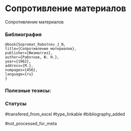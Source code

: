 # Сопротивление материалов
 
Сопротивление материалов

### Библиография
```
@book{Sopromat_Rabotnov_J_N,
title={Сопротивление материалов},
publisher={Физматгиз},
author={Работнов, Ю. Н.},
year={1962},
address={М.},
numpages={456},
language={ru}
}
```

### Полезные тезисы:

### Статусы
#transfered_from_excel 
#type_linkable 
#bibliography_added

#not_processed_for_meta
